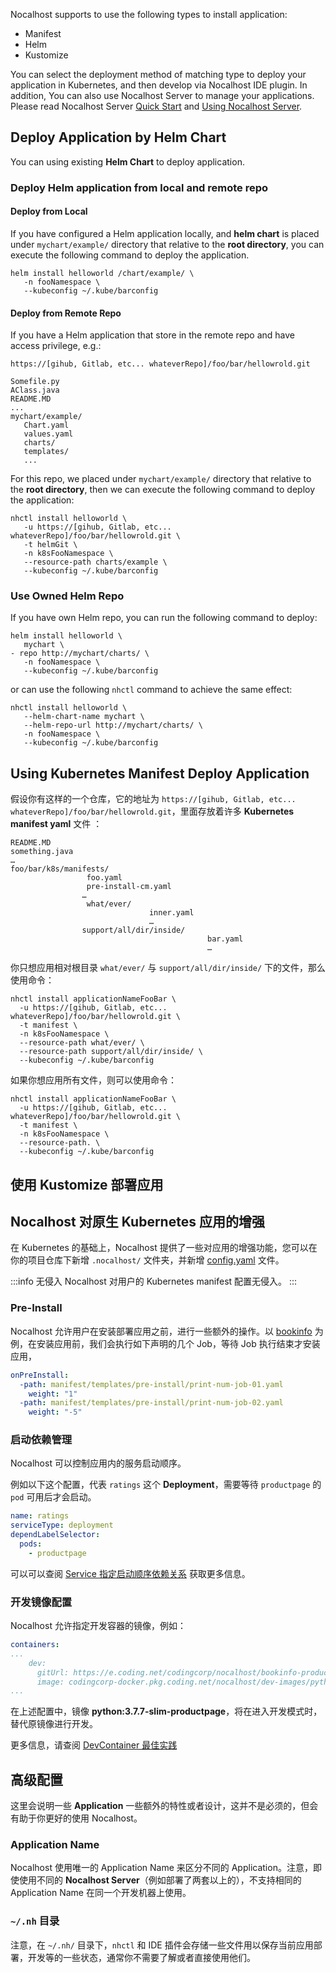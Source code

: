 Nocalhost supports to use the following types to install application:

* Manifest
* Helm
* Kustomize

You can select the deployment method of matching type to deploy your application in Kubernetes, and then develop via Nocalhost IDE plugin. In addition, You can also use Nocalhost Server to manage your applications. Please read Nocalhost Server [Quick Start](../server/quick-start) and [Using Nocalhost Server](../server/using-server).

## Deploy Application by Helm Chart

You can using existing **Helm Chart** to deploy application.

### Deploy Helm application from local and remote repo

#### Deploy from Local

If you have configured a Helm application locally, and **helm chart** is placed under `mychart/example/` directory that relative to the **root directory**, you can execute the following command to deploy the application.

```blash
helm install helloworld /chart/example/ \ 
   -n fooNamespace \
   --kubeconfig ~/.kube/barconfig
```

#### Deploy from Remote Repo

If you have a Helm application that store in the remote repo and have access privilege, e.g.:

```hl_lines="7"
https://[gihub, Gitlab, etc... whateverRepo]/foo/bar/hellowrold.git

Somefile.py
AClass.java
README.MD
...
mychart/example/
   Chart.yaml
   values.yaml
   charts/
   templates/
   ...
```
For this repo, we placed under `mychart/example/` directory that relative to the **root directory**, then we can execute the following command to deploy the application:

```blash
nhctl install helloworld \
   -u https://[gihub, Gitlab, etc... whateverRepo]/foo/bar/hellowrold.git \
   -t helmGit \
   -n k8sFooNamespace \
   --resource-path charts/example \
   --kubeconfig ~/.kube/barconfig
```

### Use Owned Helm Repo

If you have own Helm repo, you can run the following command to deploy:

```blash
helm install helloworld \
   mychart \
- repo http://mychart/charts/ \
   -n fooNamespace \
   --kubeconfig ~/.kube/barconfig
```

or can use the following `nhctl` command to achieve the same effect:

```blash
nhctl install helloworld \
   --helm-chart-name mychart \
   --helm-repo-url http://mychart/charts/ \
   -n fooNamespace \
   --kubeconfig ~/.kube/barconfig
```

## Using Kubernetes Manifest Deploy Application

假设你有这样的一个仓库，它的地址为 `https://[gihub, Gitlab, etc... whateverRepo]/foo/bar/hellowrold.git`，里面存放着许多 **Kubernetes manifest yaml** 文件 ：

```blash
README.MD
something.java
…
foo/bar/k8s/manifests/
                 foo.yaml
                 pre-install-cm.yaml
                …
                 what/ever/
                               inner.yaml
                               …
                support/all/dir/inside/
                                            bar.yaml
                                            …
```

你只想应用相对根目录 `what/ever/` 与 `support/all/dir/inside/` 下的文件，那么使用命令：

```hl_lines="5 6"
nhctl install applicationNameFooBar \
  -u https://[gihub, Gitlab, etc... whateverRepo]/foo/bar/hellowrold.git \
  -t manifest \
  -n k8sFooNamespace \
  --resource-path what/ever/ \
  --resource-path support/all/dir/inside/ \
  --kubeconfig ~/.kube/barconfig
```

如果你想应用所有文件，则可以使用命令：

```hl_lines="5"
nhctl install applicationNameFooBar \
  -u https://[gihub, Gitlab, etc... whateverRepo]/foo/bar/hellowrold.git \
  -t manifest \
  -n k8sFooNamespace \
  --resource-path. \
  --kubeconfig ~/.kube/barconfig
```

## 使用 Kustomize 部署应用

## Nocalhost 对原生 Kubernetes 应用的增强

在 Kubernetes 的基础上，Nocalhost 提供了一些对应用的增强功能，您可以在你的项目仓库下新增 `.nocalhost/` 文件夹，并新增 [config.yaml](../../references/nh-config-spec) 文件。

:::info 无侵入
Nocalhost 对用户的 Kubernetes manifest 配置无侵入。
:::

### Pre-Install

Nocalhost 允许用户在安装部署应用之前，进行一些额外的操作。以 [bookinfo](https://github.com/nocalhost/bookinfo) 为例，在安装应用前，我们会执行如下声明的几个 Job，等待 Job 执行结束才安装应用，

```yaml hl_lines="1"
onPreInstall:
  -path: manifest/templates/pre-install/print-num-job-01.yaml
    weight: "1"
  -path: manifest/templates/pre-install/print-num-job-02.yaml
    weight: "-5"
```

### 启动依赖管理

Nocalhost 可以控制应用内的服务启动顺序。

例如以下这个配置，代表 `ratings` 这个 **Deployment**，需要等待 `productpage` 的 `pod` 可用后才会启动。

```yml hl_lines="3"
name: ratings
serviceType: deployment
dependLabelSelector:
  pods:
    - productpage
```

可以可以查阅 [Service 指定启动顺序依赖关系](../service-best#service-指定启动顺序依赖关系) 获取更多信息。

### 开发镜像配置

Nocalhost 允许指定开发容器的镜像，例如：

```yml hl_lines="5"
containers:
...
    dev:
      gitUrl: https://e.coding.net/codingcorp/nocalhost/bookinfo-productpage.git
      image: codingcorp-docker.pkg.coding.net/nocalhost/dev-images/python:3.7.7-slim-productpage
...
```

在上述配置中，镜像 **python:3.7.7-slim-productpage**，将在进入开发模式时，替代原镜像进行开发。

更多信息，请查阅 [DevContainer 最佳实践](../devcontainer-best)


## 高级配置

这里会说明一些 **Application** 一些额外的特性或者设计，这并不是必须的，但会有助于你更好的使用 Nocalhost。

### Application Name

Nocalhost 使用唯一的 Application Name 来区分不同的 Application。注意，即使使用不同的 **Nocalhost Server**（例如部署了两套以上的），不支持相同的 Application Name 在同一个开发机器上使用。

### `~/.nh` 目录

注意，在 `~/.nh/` 目录下，`nhctl` 和 IDE 插件会存储一些文件用以保存当前应用部署，开发等的一些状态，通常你不需要了解或者直接使用他们。